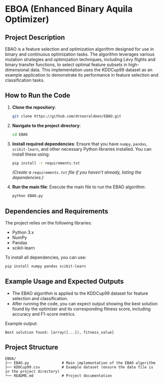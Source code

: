 
# EBOA (Enhanced Binary Aquila Optimizer)

## Project Description
EBAO is a feature selection and optimization algorithm designed for use in binary and continuous optimization tasks. The algorithm leverages various mutation strategies and optimization techniques, including Lévy flights and binary transfer functions, to select optimal feature subsets in high-dimensional data. This implementation uses the KDDCup99 dataset as an example application to demonstrate its performance in feature selection and classification tasks.

## How to Run the Code

1. **Clone the repository**:
   ```bash
   git clone https://github.com/drnooraldeen/EBAO.git
   ```
2. **Navigate to the project directory**:
   ```bash
   cd EBAO
   ```
3. **Install required dependencies**:
   Ensure that you have `numpy`, `pandas`, `scikit-learn`, and other necessary Python libraries installed. You can install these using:
   ```bash
   pip install -r requirements.txt
   ```
   *(Create a `requirements.txt` file if you haven't already, listing the dependencies.)*

4. **Run the main file**:
   Execute the main file to run the EBAO algorithm:
   ```bash
   python EBAO.py
   ```
   
## Dependencies and Requirements
The project relies on the following libraries:
- Python 3.x
- NumPy
- Pandas
- scikit-learn

To install all dependencies, you can use:
```bash
pip install numpy pandas scikit-learn
```

## Example Usage and Expected Outputs
- The EBAO algorithm is applied to the KDDCup99 dataset for feature selection and classification.
- After running the code, you can expect output showing the best solution found by the optimizer and its corresponding fitness score, including accuracy and F1-score metrics.

Example output:
```
Best solution found: [array([...]), fitness_value]
```

## Project Structure
```
EBOA/
├── EBAO.py               # Main implementation of the EBAO algorithm
├── KDDCup99.csv          # Example dataset (ensure the data file is in the project directory)
└── README.md             # Project documentation
```
